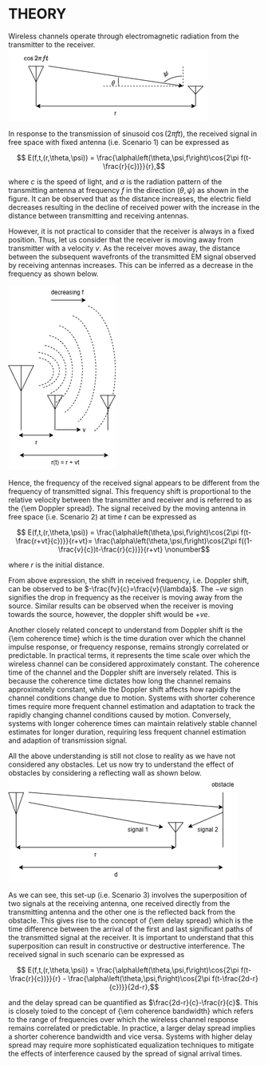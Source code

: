 
# THEORY

 Wireless channels operate through electromagnetic radiation from the transmitter to the receiver.
<img src="./images/Exp3.png
">


 In response to the transmission of sinusoid  $\cos(2\pi ft)$, the received signal in free space with fixed antenna (i.e. Scenario 1) can be expressed as
```math
    E(f,t,(r,\theta,\psi)) = \frac{\alpha\left(\theta,\psi,f\right)\cos{2\pi f(t-\frac{r}{c})}}{r},
```
 where $c$ is the speed of light, and $\alpha$ is the radiation pattern of the transmitting antenna at frequency $f$ in the direction $(\theta,\psi)$ as shown in the figure. It can be observed that as the distance increases, the electric field decreases resulting in the decline of received power with the increase in the distance between transmitting and receiving antennas.


 However, it is not practical to consider that the receiver is always in a fixed position. Thus, let us consider that the receiver is moving away from transmitter with a velocity $v$. As the receiver moves away, the distance between the subsequent wavefronts of the transmitted EM signal observed by receiving antennas  increases. This can be inferred as a decrease in the frequency as shown below.

<img src="./images/exp3_1.png">


 Hence, the frequency of the received signal appears to be different from the frequency of transmitted signal. This frequency shift is proportional to the relative velocity between the transmitter and receiver and is referred to as the {\em Doppler spread}. The signal received  by the moving antenna in free space (i.e. Scenario 2) at time $t$ can be expressed as
```math
     E(f,t,(r,\theta,\psi)) = \frac{\alpha\left(\theta,\psi,f\right)\cos{2\pi f(t-\frac{r+vt}{c})}}{r+vt}= \frac{\alpha\left(\theta,\psi,f\right)\cos{2\pi f((1-\frac{v}{c})t-\frac{r}{c})}}{r+vt} \nonumber
```
 where $r$ is the initial distance.


 From above expression, the shift in received frequency, i.e. Doppler shift, can be observed to be $-\frac{fv}{c}=\frac{v}{\lambda}$. The $-ve$ sign signifies the drop in frequency as the receiver is moving away from the source. Similar results can be observed when the receiver is moving towards the source, however, the doppler shift would be $+ve$.


 Another closely related concept to understand from Doppler shift is the {\em coherence time} which is the time duration over which the channel impulse response, or frequency response, remains strongly correlated or predictable. In practical terms, it represents the time scale over which the wireless channel can be considered approximately constant. The coherence time of the channel and the Doppler shift are inversely related. This is because the coherence time dictates how long the channel remains approximately constant, while the Doppler shift affects how rapidly the channel conditions change due to motion. Systems with shorter coherence times require more frequent channel estimation and adaptation to track the rapidly changing channel conditions caused by motion. Conversely, systems with longer coherence times can maintain relatively stable channel estimates for longer duration, requiring less frequent channel estimation and adaption of transmission signal. 


 All the above understanding is still not close to reality as we have not considered any obstacles. Let us now try to understand the effect of obstacles by considering a reflecting wall  as shown below.
<img src="./images/exp3_2.png">

 As we can see, this set-up (i.e. Scenario 3) involves the superposition of two signals at the receiving antenna, one received directly from the transmitting antenna and the other one is the reflected back from the obstacle. This gives rise to the concept of {\em delay spread} which is the time difference between the arrival of the first and last significant paths of the transmitted signal at the receiver. It is important to understand that this superposition can result in constructive or destructive interference. The received signal in such scenario can  be expressed as
```math
    E(f,t,(r,\theta,\psi)) = \frac{\alpha\left(\theta,\psi,f\right)\cos{2\pi f(t-\frac{r}{c})}}{r} - \frac{\alpha\left(\theta,\psi,f\right)\cos{2\pi f(t-\frac{2d-r}{c})}}{2d-r},
```
 and the delay spread can be quantified as $\frac{2d-r}{c}-\frac{r}{c}$. This is closely toied to the concept of {\em coherence bandwidth} which refers to the range of frequencies over which the wireless channel response remains correlated or predictable. In practice, a larger delay spread implies a shorter coherence bandwidth and vice versa. Systems with higher delay spread may require more sophisticated equalization techniques to mitigate the effects of interference caused by the spread of signal arrival times.
